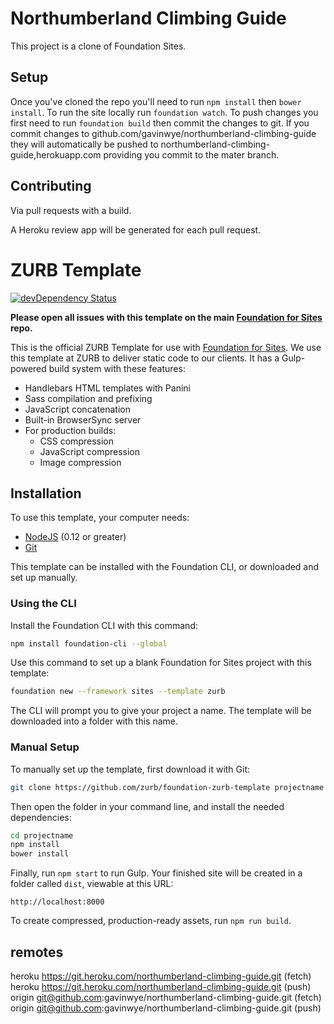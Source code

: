 # Northumberland Climbing Guide

This project is a clone of Foundation Sites.

## Setup
Once you've cloned the repo you'll need to run `npm install` then `bower install`.
To run the site locally run `foundation watch`.
To push changes you first need to run `foundation build` then commit the changes to git. If you commit changes to github.com/gavinwye/northumberland-climbing-guide they will automatically be pushed to northumberland-climbing-guide,herokuapp.com providing you commit to the mater branch.

## Contributing

Via pull requests with a build.

A Heroku review app will be generated for each pull request.

# ZURB Template

[![devDependency Status](https://david-dm.org/zurb/foundation-zurb-template/dev-status.svg)](https://david-dm.org/zurb/foundation-zurb-template#info=devDependencies)

**Please open all issues with this template on the main [Foundation for Sites](https://github.com/zurb/foundation-sites/issues) repo.**

This is the official ZURB Template for use with [Foundation for Sites](http://foundation.zurb.com/sites). We use this template at ZURB to deliver static code to our clients. It has a Gulp-powered build system with these features:

- Handlebars HTML templates with Panini
- Sass compilation and prefixing
- JavaScript concatenation
- Built-in BrowserSync server
- For production builds:
  - CSS compression
  - JavaScript compression
  - Image compression

## Installation

To use this template, your computer needs:

- [NodeJS](https://nodejs.org/en/) (0.12 or greater)
- [Git](https://git-scm.com/)

This template can be installed with the Foundation CLI, or downloaded and set up manually.

### Using the CLI

Install the Foundation CLI with this command:

```bash
npm install foundation-cli --global
```

Use this command to set up a blank Foundation for Sites project with this template:

```bash
foundation new --framework sites --template zurb
```

The CLI will prompt you to give your project a name. The template will be downloaded into a folder with this name.

### Manual Setup

To manually set up the template, first download it with Git:

```bash
git clone https://github.com/zurb/foundation-zurb-template projectname
```

Then open the folder in your command line, and install the needed dependencies:

```bash
cd projectname
npm install
bower install
```

Finally, run `npm start` to run Gulp. Your finished site will be created in a folder called `dist`, viewable at this URL:

```
http://localhost:8000
```

To create compressed, production-ready assets, run `npm run build`.

## remotes

heroku	https://git.heroku.com/northumberland-climbing-guide.git (fetch)
heroku	https://git.heroku.com/northumberland-climbing-guide.git (push)
origin	git@github.com:gavinwye/northumberland-climbing-guide.git (fetch)
origin	git@github.com:gavinwye/northumberland-climbing-guide.git (push)
